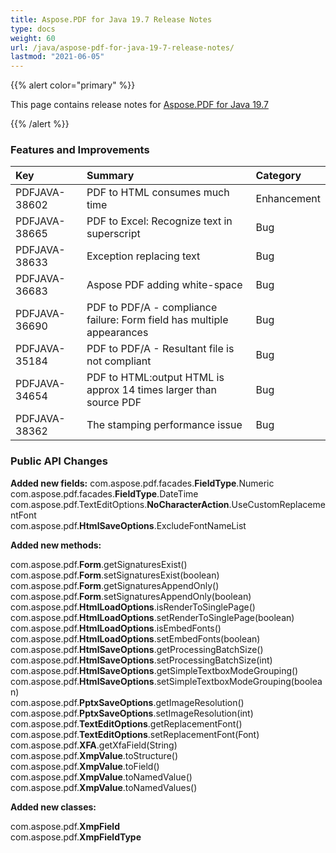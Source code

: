 ```yaml
---
title: Aspose.PDF for Java 19.7 Release Notes
type: docs
weight: 60
url: /java/aspose-pdf-for-java-19-7-release-notes/
lastmod: "2021-06-05"
---
```


{{% alert color="primary" %}}

This page contains release notes for [Aspose.PDF for Java 19.7](https://releases.aspose.com/java/repo/com/aspose/aspose-pdf/19.7/)

{{% /alert %}}
### **Features and Improvements**

|**Key**|**Summary**|**Category**|
| :- | :- | :- |
|PDFJAVA-38602|PDF to HTML consumes much time|Enhancement|
|PDFJAVA-38665|PDF to Excel: Recognize text in superscript|Bug|
|PDFJAVA-38633|Exception replacing text|Bug|
|PDFJAVA-36683|Aspose PDF adding white-space|Bug|
|PDFJAVA-36690|PDF to PDF/A - compliance failure: Form field has multiple appearances|Bug|
|PDFJAVA-35184|PDF to PDF/A - Resultant file is not compliant|Bug|
|PDFJAVA-34654|PDF to HTML:output HTML is approx 14 times larger than source PDF|Bug|
|PDFJAVA-38362|The stamping performance issue|Bug|
### **Public API Changes**
**Added new fields:**
com.aspose.pdf.facades.**FieldType**.Numeric  
com.aspose.pdf.facades.**FieldType**.DateTime  
com.aspose.pdf.TextEditOptions.**NoCharacterAction**.UseCustomReplacementFont  
com.aspose.pdf.**HtmlSaveOptions**.ExcludeFontNameList  

**Added new methods:**

com.aspose.pdf.**Form**.getSignaturesExist()  
com.aspose.pdf.**Form**.setSignaturesExist(boolean)  
com.aspose.pdf.**Form**.getSignaturesAppendOnly()  
com.aspose.pdf.**Form**.setSignaturesAppendOnly(boolean)  
com.aspose.pdf.**HtmlLoadOptions**.isRenderToSinglePage()  
com.aspose.pdf.**HtmlLoadOptions**.setRenderToSinglePage(boolean)  
com.aspose.pdf.**HtmlLoadOptions**.isEmbedFonts()  
com.aspose.pdf.**HtmlLoadOptions**.setEmbedFonts(boolean)  
com.aspose.pdf.**HtmlSaveOptions**.getProcessingBatchSize()  
com.aspose.pdf.**HtmlSaveOptions**.setProcessingBatchSize(int)  
com.aspose.pdf.**HtmlSaveOptions**.getSimpleTextboxModeGrouping()  
com.aspose.pdf.**HtmlSaveOptions**.setSimpleTextboxModeGrouping(boolean)  
com.aspose.pdf.**PptxSaveOptions**.getImageResolution()  
com.aspose.pdf.**PptxSaveOptions**.setImageResolution(int)  
com.aspose.pdf.**TextEditOptions**.getReplacementFont()  
com.aspose.pdf.**TextEditOptions**.setReplacementFont(Font)  
com.aspose.pdf.**XFA**.getXfaField(String)  
com.aspose.pdf.**XmpValue**.toStructure()  
com.aspose.pdf.**XmpValue**.toField()  
com.aspose.pdf.**XmpValue**.toNamedValue()  
com.aspose.pdf.**XmpValue**.toNamedValues()  

**Added new classes:**

com.aspose.pdf.**XmpField**   
com.aspose.pdf.**XmpFieldType**  
